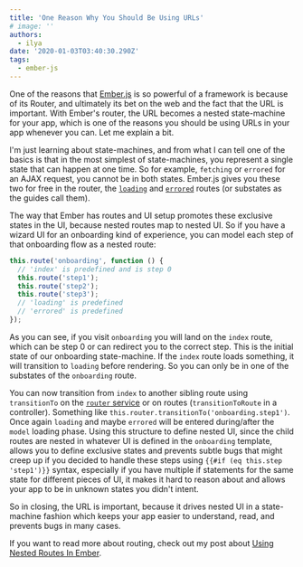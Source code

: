 ```yaml
---
title: 'One Reason Why You Should Be Using URLs'
# image: ''
authors:
  - ilya
date: '2020-01-03T03:40:30.290Z'
tags:
  - ember-js
---
```

One of the reasons that [Ember.js](https://emberjs.com) is so powerful of a framework is because of its Router, and ultimately its bet on the web and the fact that the URL is important.
With Ember's router, the URL becomes a nested state-machine for your app, which is one of the reasons you should be using URLs in your app whenever you can. Let me explain a bit.

I'm just learning about state-machines, and from what I can tell one of the basics is that in the most simplest of state-machines, you represent a single state that can happen at one time. So for example, `fetching` or `errored` for an AJAX request, you cannot be in both states. Ember.js gives you these two for free in the router, the [`loading`](https://guides.emberjs.com/release/routing/loading-and-error-substates/#toc_loading-substates) and [`errored`](https://guides.emberjs.com/release/routing/loading-and-error-substates/#toc_error-substates) routes (or substates as the guides call them).

The way that Ember has routes and UI setup promotes these exclusive states in the UI, because nested routes map to nested UI. So if you have a wizard UI for an onboarding kind of experience, you can model each step of that onboarding flow as a nested route:

```js
this.route('onboarding', function () {
  // 'index' is predefined and is step 0
  this.route('step1');
  this.route('step2');
  this.route('step3');
  // 'loading' is predefined
  // 'errored' is predefined
});
```

As you can see, if you visit `onboarding` you will land on the `index` route, which can be step 0 or can redirect you to the correct step. This is the initial state of our onboarding state-machine. If the `index` route loads something, it will transition to `loading` before rendering. So you can only be in one of the substates of the `onboarding` route.

You can now transition from `index` to another sibling route using `transitionTo` on the [`router` service](https://api.emberjs.com/ember/release/classes/RouterService) or on routes (`transitionToRoute` in a controller). Something like `this.router.transitionTo('onboarding.step1')`. Once again `loading` and maybe `errored` will be entered during/after the `model` loading phase. Using this structure to define nested UI, since the child routes are nested in whatever UI is defined in the `onboarding` template, allows you to define exclusive states and prevents subtle bugs that might creep up if you decided to handle these steps using `{{#if (eq this.step 'step1')}}` syntax, especially if you have multiple if statements for the same state for different pieces of UI, it makes it hard to reason about and allows your app to be in unknown states you didn't intent.

So in closing, the URL is important, because it drives nested UI in a state-machine fashion which keeps your app easier to understand, read, and prevents bugs in many cases.

If you want to read more about routing, check out my post about [Using Nested Routes In Ember](https://ilyaradchenko.com/using-nested-routes-in-ember).
